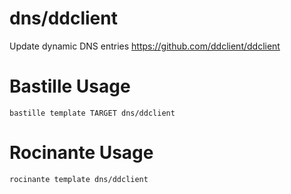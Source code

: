 # dns/ddclient
Update dynamic DNS entries
https://github.com/ddclient/ddclient

# Bastille Usage
```shell
bastille template TARGET dns/ddclient
```

# Rocinante Usage
```shell
rocinante template dns/ddclient
```
